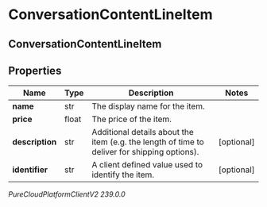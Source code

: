# ConversationContentLineItem

## ConversationContentLineItem

## Properties

|Name | Type | Description | Notes|
|------------ | ------------- | ------------- | -------------|
| **name** | str | The display name for the item. | |
| **price** | float | The price of the item. | |
| **description** | str | Additional details about the item (e.g. the length of time to deliver for shipping options). | [optional] |
| **identifier** | str | A client defined value used to identify the item. | [optional] |



_PureCloudPlatformClientV2 239.0.0_
